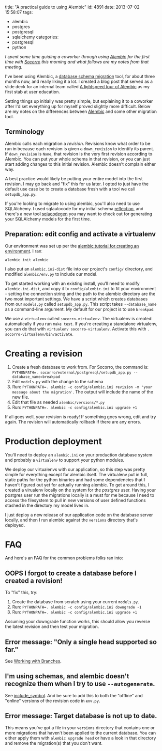 title: "A practical guide to using Alembic"
id: 4891
date: 2013-07-02 15:58:07
tags: 
- alembic
- postgres
- postgresql
- sqlalchemy
categories: 
- postgresql
- python

_I spent some time guiding a coworker through using [Alembic](http://alembic.readthedocs.org) for the first time with [Socorro](http://github.com/mozilla/socorro) this morning and what follows are my notes from that meeting._

I've been using Alembic, a [database schema migration](http://en.wikipedia.org/wiki/Schema_migration) tool, for about three months now, and really liking it a lot. I created a blog post that served as a slide deck for an internal team called [A lightspeed tour of Alembic](http://www.chesnok.com/daily/2013/05/17/migrations-with-alembic-a-lightspeed-tour/) as my first stab at user education.

Setting things up initially was pretty simple, but explaining it to a coworker after I'd set everything up for myself proved slightly more difficult. Below are my notes on the differences between [Alembic](http://alembic.readthedocs.org) and some other migration tool.

## Terminology

Alembic calls each migration a _revision_. Revisions know what order to be run in because each revision is given a `down_revision` to identify its parent. If `down_revision` is `None`, that revision is the very first revision according to Alembic. You can put your whole schema in that revision, or you can just start adding changes to this initial revision. Alembic doesn't complain either way.

A best practice would likely be putting your entire model into the first revision. I may go back and "fix" this for us later. I opted to just have the default use case be to create a database fresh with a tool we call `setupdb_app.py`.

If you're looking to migrate to using alembic, you'll also need to use SQLAlchemy. I used sqlautocode for my initial schema [reflection](http://docs.sqlalchemy.org/en/latest/core/schema.html#reflecting-database-objects), and there's a new tool [sqlacodegen](https://bitbucket.org/agronholm/sqlacodegen/src) you may want to check out for generating your SQLAlchemy models for the first time.

## Preparation: edit config and activate a virtualenv

Our environment was set up per the [alembic tutorial for creating an environment](https://alembic.readthedocs.org/en/latest/tutorial.html#creating-an-environment). I ran:

`alembic init alembic`

I also put an `alembic.ini-dist` file into our project's `config/` directory, and modified `alembic/env.py` to include our model.

To get started working with an existing install, you'll need to modify `alembic.ini-dist`, and copy it to `config/alembic.ini` to fit your environment - setting the connection string and the path to the alembic directory are the two most important settings. We have a script which creates databases from our `models.py` called `setupdb_app.py`. This script takes `--database_name` as a command-line argument. My default for our project is to use `breakpad`.

We use a `virtualenv` called `socorro-virtualenv`. The virtualenv is created automatically if you run `make test`. If you're creating a standalone virtualenv, you can do that with `virtualenv socorro-virtualenv`. Activate this with `. socorro-virtualenv/bin/activate`.

# Creating a revision

1.  Create a fresh database to work from. For Socorro, the command is: `PYTHONPATH=. socorro/external/postgresql/setupdb_app.py --database_name=breakpad`
2.  Edit `models.py` with the change to the schema
3.  Run: `PYTHONPATH=. alembic -c config/alembic.ini revision -m 'your message about the migration'`. The output will include the name of the new file.
4.  Edit that file as needed `alembic/versions/*.py`
5.  Run: `PYTHONPATH=. alembic -c config/alembic.ini upgrade +1`

If all goes well, your revision is ready! If something goes wrong, edit and try again. The revision will automatically rollback if there are any errors.

# Production deployment

You'll need to deploy an `alembic.ini` on your production database system and probably a `virtualenv` to support your python modules.

We deploy our virtualenvs with our application, so this step was pretty simple for everything except for alembic itself. The virtualenv put in full, static paths for the python binaries and had some dependencies that I haven't figured out yet for actually running alembic. To get around this, I created a virualenv locally on the system for the _postgres_ user. Having your postgres user run the migrations locally is a must for me because I need to access the filesystem to pull in new versions of user defined functions stashed in the directory my model lives in.

I just deploy a new release of our application code on the database server locally, and then I run alembic against the `versions` directory that's deployed.

# FAQ

And here's an FAQ for the common problems folks ran into:

## OOPS I forgot to create a database before I created a revision!

To "fix" this, try:

1.  Create the database from scratch using your current `models.py`.
2.  Run: `PYTHONPATH=. alembic -c config/alembic.ini downgrade -1`
3.  Run: `PYTHONPATH=. alembic -c config/alembic.ini upgrade +1`

Assuming your downgrade function works, this should allow you reverse the latest revision and then test your migration.

## Error message: "Only a single head supported so far."

See [Working with Branches](https://alembic.readthedocs.org/en/latest/tutorial.html#working-with-branches).

## I'm using schemas, and alembic doesn't recognize them when I try to use `--autogenerate`.

See [include_symbol](http://alembic.readthedocs.org/en/latest/api.html?highlight=include_symbol). And be sure to add this to both the "offline" and "online" versions of the revision code in `env.py`.

## Error message: Target database is not up to date.

This means you've got a file in your `versions` directory that contains one or more migrations that haven't been applied to the current database. You can either apply them with `alembic upgrade head` or have a look in that directory and remove the migration(s) that you don't want.
